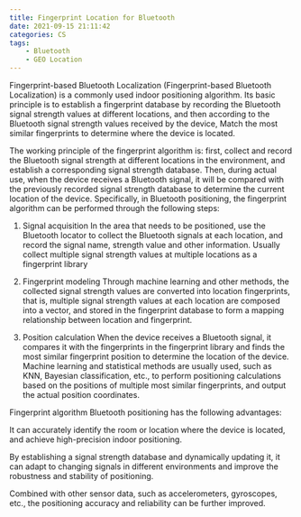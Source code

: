 ```yaml
---
title: Fingerprint Location for Bluetooth 
date: 2021-09-15 21:11:42
categories: CS
tags:
    - Bluetooth
    - GEO Location
---
```


Fingerprint-based Bluetooth Localization (Fingerprint-based Bluetooth Localization) is a commonly used indoor positioning algorithm. Its basic principle is to establish a fingerprint database by recording the Bluetooth signal strength values at different locations, and then according to the Bluetooth signal strength values received by the device, Match the most similar fingerprints to determine where the device is located.

<!-- more -->

The working principle of the fingerprint algorithm is: first, collect and record the Bluetooth signal strength at different locations in the environment, and establish a corresponding signal strength database. Then, during actual use, when the device receives a Bluetooth signal, it will be compared with the previously recorded signal strength database to determine the current location of the device.
Specifically, in Bluetooth positioning, the fingerprint algorithm can be performed through the following steps:

1. Signal acquisition
    In the area that needs to be positioned, use the Bluetooth locator to collect the Bluetooth signals at each location, and record the signal name, strength value and other information. Usually collect multiple signal strength values at multiple locations as a fingerprint library
   
2. Fingerprint modeling
Through machine learning and other methods, the collected signal strength values are converted into location fingerprints, that is, multiple signal strength values at each location are composed into a vector, and stored in the fingerprint database to form a mapping relationship between location and fingerprint.

3. Position calculation
When the device receives a Bluetooth signal, it compares it with the fingerprints in the fingerprint library and finds the most similar fingerprint position to determine the location of the device. Machine learning and statistical methods are usually used, such as KNN, Bayesian classification, etc., to perform positioning calculations based on the positions of multiple most similar fingerprints, and output the actual position coordinates.

Fingerprint algorithm Bluetooth positioning has the following advantages:

It can accurately identify the room or location where the device is located, and achieve high-precision indoor positioning.

By establishing a signal strength database and dynamically updating it, it can adapt to changing signals in different environments and improve the robustness and stability of positioning.

Combined with other sensor data, such as accelerometers, gyroscopes, etc., the positioning accuracy and reliability can be further improved.


